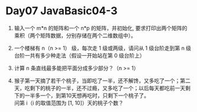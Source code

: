 # Day07 JavaBasic04-3

1. 输入一个 m\*n 的矩阵和一个 n\*p 的矩阵，并初始化, 要求打印出两个矩阵的乘积（两个矩阵数据，分别存储在两个二维数组中）。

 2. 一个楼梯有 n（n >= 1） 级，每次走 1 级或两级，请问从 1 级台阶走到第 n 级台阶一共有多少种走法（假设一开始站在第 0 级台阶上）

3. 计算 n 条直线最多能把平面分成多少部分？（n >= 1）

4. 猴子第一天摘了若干个桃子，当即吃了一半，还不解馋，又多吃了一个；第二天，吃剩下的桃子的一半，还不过瘾，又多吃了一个；以后每天都吃前一天剩下的一半多一个，到第10天想再吃时，只剩下一个桃子了。  
问第 i（i 的取值范围为 [1, 10]）天的桃子个数？